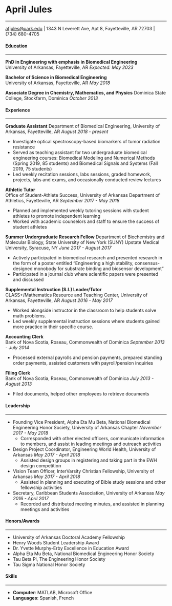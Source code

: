 April Jules
===
------
afjules@uark.edu | 1343 N Leverett Ave, Apt 8, Fayetteville, AR 72703 | (734) 680-4705

#### Education
---
**PhD in Engineering with emphasis in Biomedical Engineering**    
University of Arkansas, Fayetteville, AR
*Expected: May 2023*

**Bachelor of Science in Biomedical Engineering**    
University of Arkansas, Fayetteville, AR
*May 2018*

**Associate Degree in Chemistry, Mathematics, and Physics**
Dominica State College, Stockfarm, Dominica
*October 2013*

#### Experience
---
**Graduate Assistant**
Department of Biomedical Engineering, University of Arkansas, Fayetteville, AR
*August 2018 - present*
  * Investigate optical spectroscopy-based biomarkers of tumor radiation resistance
  * Served as teaching assistant for two undergraduate biomedical engineering courses: Biomedical Modeling and Numerical Methods (Spring 2019, 85 students) and Biomedical Signals and Systems (Fall 2019, 75 students)
  * Led weekly recitation sessions, labs sessions, graded homework, projects, labs and exams, and occasionally conducted review lectures

**Athletic Tutor**	
Office of Student-Athlete Success, University of Arkansas Department of Athletics, Fayetteville, AR
*September 2017 - May 2018*
  * Planned and implemented weekly tutoring sessions with student athletes to promote independent learning
  * Worked with academic counselors and staff to ensure the success of student athletes

**Summer Undergraduate Research Fellow**
Department of Biochemistry and Molecular Biology, State University of New York (SUNY) Upstate Medical University, Syracuse, NY
*June 2017 - August 2017*
  * Actively participated in biomedical research and presented research in the form of a poster entitled “Engineering a high stability, consensus-designed monobody for substrate binding and biosensor development”
  * Participated in a journal club where scientific papers were presented and discussed

**Supplemental Instruction (S.I.) Leader/Tutor**	
CLASS+/Mathematics Resource and Teaching Center, University of Arkansas, Fayetteville, AR
*August 2016 - May 2017*
  * Worked alongside instructor in the classroom to help students solve math problems.
  * Led weekly supplemental instruction sessions where students gained more practice in their specific course.

**Accounting Clerk**	
Bank of Nova Scotia, Roseau, Commonwealth of Dominica
*September 2013 - July 2014*
  * Processed external payrolls and pension payments, prepared standing order payments, assisted customers with payroll/pension inquiries

**Filing Clerk**	
Bank of Nova Scotia, Roseau, Commonwealth of Dominica
*July 2013 - August 2013*
  * Filed documents, helped other employees to retrieve documents

#### Leadership
---
* Founding Vice President, Alpha Eta Mu Beta, National Biomedical Engineering Honor Society, University of Arkansas Chapter
*November 2017 - May 2018*
  * Corresponded with other elected officers, communicate information to members, and assist in leading meetings and outreach activities 
* Design Project Coordinator, Engineering World Health, University of Arkansas
*May 2017 - April 2018*
  * Assisted design groups in registering and taking part in the EWH design competition
* Vision Team Officer, InterVarsity Christian Fellowship, University of Arkansas
*May 2017 - April 2018*
  * Assisted in planning and executing of Bible study sessions and other fellowship activities
* Secretary, Caribbean Students Association, University of Arkansas
*May 2016 - April 2017*
  * Recorded and distributed meeting minutes, and assisted in planning meetings and activities

#### Honors/Awards
---
* University of Arkansas Doctoral Academy Fellowship 
* Henry Woods Student Leadership Award
* Dr. Yvette Murphy-Erby Excellence in Education Award
* Alpha Eta Mu Beta, National Biomedical Engineering Honor Society
* Tau Beta Pi, The Engineering Honor Society
* Tau Sigma National Honor Society

#### Skills
---
* **Computer**: MATLAB, Microsoft Office
* **Languages**: Spanish, French
